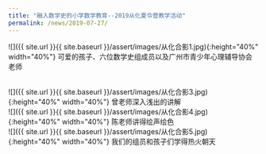 ```yaml
---
title: "融入数学史的小学数学教育--2019从化夏令营教学活动"
permalink: /news/2019-07-27/
---
```


![]({{ site.url }}{{ site.baseurl }}/assert/images/从化合影1.jpg){:height="40%" width="40%"}
可爱的孩子、六位数学史组成员以及广州市青少年心理辅导协会老师

<br>
![]({{ site.url }}{{ site.baseurl }}/assert/images/从化合影3.jpg){:height="40%" width="40%"}
曾老师深入浅出的讲解

<br>
![]({{ site.url }}{{ site.baseurl }}/assert/images/从化合影4.jpg){:height="40%" width="40%"}
陈老师讲得绘声绘色

<br>
![]({{ site.url }}{{ site.baseurl }}/assert/images/从化合影5.jpg){:height="40%" width="40%"}
我们的组员和孩子们学得热火朝天


